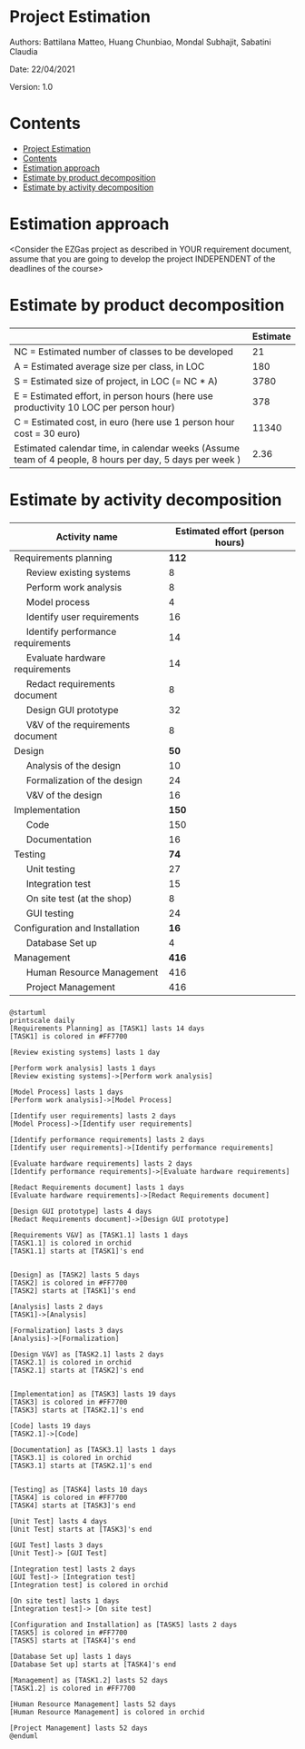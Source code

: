 # Project Estimation  
Authors: Battilana Matteo, Huang Chunbiao, Mondal Subhajit, Sabatini Claudia

Date: 22/04/2021

Version: 1.0
# Contents
- [Project Estimation](#project-estimation)
- [Contents](#contents)
- [Estimation approach](#estimation-approach)
- [Estimate by product decomposition](#estimate-by-product-decomposition)
- [Estimate by activity decomposition](#estimate-by-activity-decomposition)

# Estimation approach
<Consider the EZGas  project as described in YOUR requirement document, assume that you are going to develop the project INDEPENDENT of the deadlines of the course>
# Estimate by product decomposition
###
|             | Estimate                        |             
| ----------- | ------------------------------- |  
| NC =  Estimated number of classes to be developed   |               21          |             
|  A = Estimated average size per class, in LOC       |           180                 |
| S = Estimated size of project, in LOC (= NC * A) | 3780 |   
| E = Estimated effort, in person hours (here use productivity 10 LOC per person hour)  |                378                     |   
| C = Estimated cost, in euro (here use 1 person hour cost = 30 euro) | 11340 |
| Estimated calendar time, in calendar weeks (Assume team of 4 people, 8 hours per day, 5 days per week ) |               2.36     |               
# Estimate by activity decomposition
###
|         Activity name    | Estimated effort (person hours)   |             
| ----------- | ------------------------------- |
| Requirements planning | **112**|
| &nbsp;&nbsp;&nbsp;&nbsp;&nbsp;Review existing systems | 8 |
| &nbsp;&nbsp;&nbsp;&nbsp;&nbsp;Perform work analysis | 8 |
| &nbsp;&nbsp;&nbsp;&nbsp;&nbsp;Model process | 4 |
| &nbsp;&nbsp;&nbsp;&nbsp;&nbsp;Identify user requirements | 16 |
| &nbsp;&nbsp;&nbsp;&nbsp;&nbsp;Identify performance requirements | 14 |
| &nbsp;&nbsp;&nbsp;&nbsp;&nbsp;Evaluate hardware requirements  | 14 |
| &nbsp;&nbsp;&nbsp;&nbsp;&nbsp;Redact requirements document  | 8 |
| &nbsp;&nbsp;&nbsp;&nbsp;&nbsp;Design GUI prototype  | 32 |
| &nbsp;&nbsp;&nbsp;&nbsp;&nbsp;V&V of the requirements document  | 8 |
| Design | **50** |
| &nbsp;&nbsp;&nbsp;&nbsp;&nbsp;Analysis of the design | 10 |
| &nbsp;&nbsp;&nbsp;&nbsp;&nbsp;Formalization of the design | 24 |
| &nbsp;&nbsp;&nbsp;&nbsp;&nbsp;V&V of the design | 16 |
| Implementation | **150** |
| &nbsp;&nbsp;&nbsp;&nbsp;&nbsp;Code | 150 |
| &nbsp;&nbsp;&nbsp;&nbsp;&nbsp;Documentation | 16 |
| Testing | **74** |
| &nbsp;&nbsp;&nbsp;&nbsp;&nbsp;Unit testing | 27  |
| &nbsp;&nbsp;&nbsp;&nbsp;&nbsp;Integration test | 15 |
| &nbsp;&nbsp;&nbsp;&nbsp;&nbsp;On site test (at the shop) | 8 |
| &nbsp;&nbsp;&nbsp;&nbsp;&nbsp;GUI testing | 24 |
| Configuration and Installation | **16** |
| &nbsp;&nbsp;&nbsp;&nbsp;&nbsp;Database Set up |4 |
| Management | **416** |
| &nbsp;&nbsp;&nbsp;&nbsp;&nbsp;Human Resource Management | 416 |
| &nbsp;&nbsp;&nbsp;&nbsp;&nbsp;Project Management| 416 |




###
```plantuml
@startuml
printscale daily
[Requirements Planning] as [TASK1] lasts 14 days
[TASK1] is colored in #FF7700

[Review existing systems] lasts 1 day

[Perform work analysis] lasts 1 days
[Review existing systems]->[Perform work analysis]

[Model Process] lasts 1 days
[Perform work analysis]->[Model Process]

[Identify user requirements] lasts 2 days
[Model Process]->[Identify user requirements]

[Identify performance requirements] lasts 2 days
[Identify user requirements]->[Identify performance requirements]

[Evaluate hardware requirements] lasts 2 days
[Identify performance requirements]->[Evaluate hardware requirements]

[Redact Requirements document] lasts 1 days
[Evaluate hardware requirements]->[Redact Requirements document]

[Design GUI prototype] lasts 4 days
[Redact Requirements document]->[Design GUI prototype]

[Requirements V&V] as [TASK1.1] lasts 1 days
[TASK1.1] is colored in orchid
[TASK1.1] starts at [TASK1]'s end


[Design] as [TASK2] lasts 5 days
[TASK2] is colored in #FF7700
[TASK2] starts at [TASK1]'s end

[Analysis] lasts 2 days
[TASK1]->[Analysis]

[Formalization] lasts 3 days
[Analysis]->[Formalization]

[Design V&V] as [TASK2.1] lasts 2 days
[TASK2.1] is colored in orchid
[TASK2.1] starts at [TASK2]'s end


[Implementation] as [TASK3] lasts 19 days
[TASK3] is colored in #FF7700
[TASK3] starts at [TASK2.1]'s end

[Code] lasts 19 days
[TASK2.1]->[Code]

[Documentation] as [TASK3.1] lasts 1 days
[TASK3.1] is colored in orchid
[TASK3.1] starts at [TASK2.1]'s end


[Testing] as [TASK4] lasts 10 days
[TASK4] is colored in #FF7700
[TASK4] starts at [TASK3]'s end

[Unit Test] lasts 4 days
[Unit Test] starts at [TASK3]'s end

[GUI Test] lasts 3 days
[Unit Test]-> [GUI Test]

[Integration test] lasts 2 days
[GUI Test]-> [Integration test]
[Integration test] is colored in orchid

[On site test] lasts 1 days
[Integration test]-> [On site test]

[Configuration and Installation] as [TASK5] lasts 2 days
[TASK5] is colored in #FF7700
[TASK5] starts at [TASK4]'s end

[Database Set up] lasts 1 days
[Database Set up] starts at [TASK4]'s end

[Management] as [TASK1.2] lasts 52 days
[TASK1.2] is colored in #FF7700

[Human Resource Management] lasts 52 days
[Human Resource Management] is colored in orchid

[Project Management] lasts 52 days
@enduml
```
